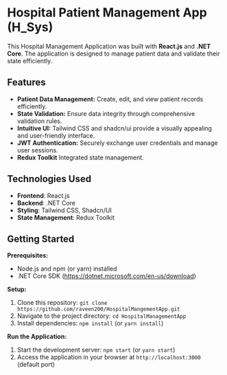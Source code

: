 # Hospital Patient Management App (H_Sys)

This Hospital Management Application was built with **React.js** and **.NET Core**. The application is designed to manage patient data and validate their state efficiently.

## Features

* **Patient Data Management:** Create, edit, and view patient records efficiently.
* **State Validation:** Ensure data integrity through comprehensive validation rules.
* **Intuitive UI:** Tailwind CSS and shadcn/ui provide a visually appealing and user-friendly interface.
* **JWT Authentication:** Securely exchange user credentials and manage user sessions.
* **Redux Toolkit** Integrated state management.

## Technologies Used
* **Frontend**: React.js
* **Backend**: .NET Core
* **Styling**: Tailwind CSS, Shadcn/UI
* **State Management**: Redux Toolkit

## Getting Started

**Prerequisites:**

* Node.js and npm (or yarn) installed
* .NET Core SDK (https://dotnet.microsoft.com/en-us/download)

**Setup:**

1. Clone this repository: `git clone https://github.com/raveen200/HospitalMangementApp.git`
2. Navigate to the project directory: `cd HospitalManagementApp`
3. Install dependencies: `npm install` (or `yarn install`)

**Run the Application:**

1. Start the development server: `npm start` (or `yarn start`)
2. Access the application in your browser at `http://localhost:3000` (default port)


